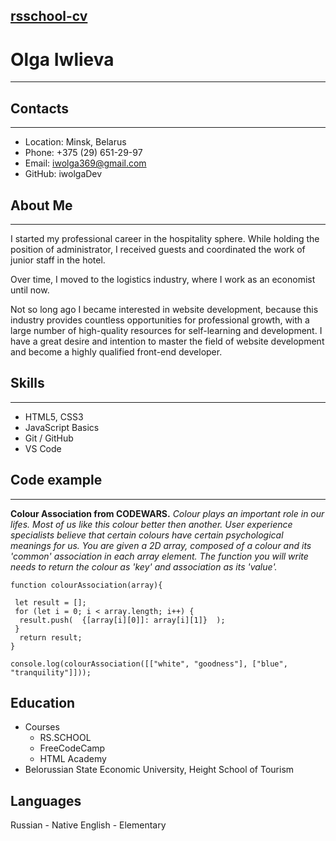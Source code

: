 [rsschool-cv](https://iwolgaDev.github.io/rsschool-cv/)
---
# Olga Iwlieva
---
## Contacts
--- 
* Location: Minsk, Belarus
* Phone: +375 (29) 651-29-97
* Email: iwolga369@gmail.com
* GitHub: iwolgaDev

## About Me
***

I started my professional career in the hospitality sphere. While holding the position of administrator, I received guests and coordinated the work of junior staff in the hotel.

Over time, I moved to the logistics industry, where I work as an economist until now.

Not so long ago I became interested in website development, because this industry provides countless opportunities for professional growth, with a large number of high-quality resources for self-learning and development. I have a great desire and intention to master the field of website development and become a highly qualified front-end developer.

## Skills
***

* HTML5, CSS3
* JavaScript Basics
* Git / GitHub
* VS Code

## Code example
***
__Colour Association from CODEWARS.__
*Colour plays an important role in our lifes. Most of us like this colour better then another. User experience specialists believe that certain colours have 
certain psychological meanings for us.
You are given a 2D array, composed of a colour and its 'common' association in 
each array element. The function you will write needs to return the colour as 'key' and association as its 'value'.*
```
function colourAssociation(array){
  
 let result = [];
 for (let i = 0; i < array.length; i++) {
  result.push(  {[array[i][0]]: array[i][1]}  );
 }
  return result;
}

console.log(colourAssociation([["white", "goodness"], ["blue", "tranquility"]]));
```

## Education

* Courses
    * RS.SCHOOL
    * FreeCodeCamp
    * HTML Academy
* Belorussian State Economic University, Height School of Tourism

## Languages

Russian - Native
English - Elementary





